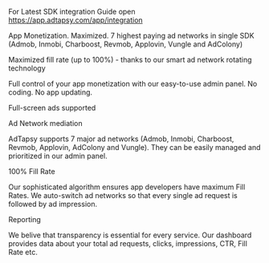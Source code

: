 For Latest SDK integration Guide open https://app.adtapsy.com/app/integration

App Monetization. Maximized. 7 highest paying ad networks in single SDK (Admob, Inmobi, Charboost, Revmob, Applovin, Vungle and AdColony)

Maximized fill rate (up to 100%) - thanks to our smart ad network rotating technology

Full control of your app monetization with our easy-to-use admin panel. No coding. No app updating.

Full-screen ads supported

Ad Network mediation

AdTapsy supports 7 major ad networks (Admob, Inmobi, Charboost, Revmob, Applovin, AdColony and Vungle). They can be easily managed and prioritized in our admin panel.

100% Fill Rate

Our sophisticated algorithm ensures app developers have maximum Fill Rates. We auto-switch ad networks so that every single ad request is followed by ad impression.

Reporting

We belive that transparency is essential for every service. Our dashboard provides data about your total ad requests, clicks, impressions, CTR, Fill Rate etc.
